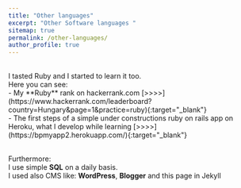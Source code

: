 ```yaml
---
title: "Other languages"
excerpt: "Other Software languages "
sitemap: true
permalink: /other-languages/
author_profile: true
---
```

<br>
I tasted Ruby and I started to learn it too.<br>
Here you can see:<br>
- My **Ruby** rank on hackerrank.com [>>>>](https://www.hackerrank.com/leaderboard?country=Hungary&page=1&practice=ruby){:target="_blank"}<br>
- The first steps of a simple under constructions ruby on rails app on Heroku, what I develop while learning [>>>>](https://bpmyapp2.herokuapp.com/){:target="_blank"}
<br><br>

Furthermore:<br>
I use simple **SQL** on a daily basis.<br>
I used also CMS like: **WordPress**, **Blogger** and this page in Jekyll<br>
